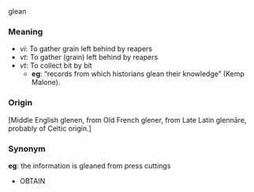 glean
### Meaning
+ _vi_: To gather grain left behind by reapers
+ _vt_: To gather (grain) left behind by reapers
+ _vt_: To collect bit by bit
    + __eg__: “records from which historians glean their knowledge” (Kemp Malone).

### Origin

[Middle English glenen, from Old French glener, from Late Latin glennāre, probably of Celtic origin.]

### Synonym

__eg__: the information is gleaned from press cuttings

+ OBTAIN


